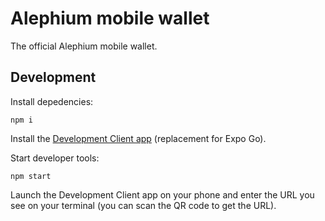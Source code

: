 # Alephium mobile wallet

The official Alephium mobile wallet.

## Development

Install depedencies:

```shell
npm i
```

Install the [Development Client app][dev-client] (replacement for Expo Go).

Start developer tools:

```shell
npm start
```

Launch the Development Client app on your phone and enter the URL you see on your terminal (you can scan the QR code to get the URL).

[dev-client]: https://expo.dev/accounts/nop33/projects/mobile-wallet/builds/6eee03f8-af39-4fb6-9304-5cde37cb806b
